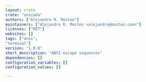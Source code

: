 ```yaml
---
layout: crate
crate: "ansiada"
authors: ["Alejandro R. Mosteo"]
maintainers: ["Alejandro R. Mosteo <alejandro@mosteo.com>"]
licenses: ["MIT"]
websites: []
tags: ["ansi",
"terminal"]
version: "1.0.0"
short_description: "ANSI escape sequences"
dependencies: []
configuration_variables: []
configuration_values: []

---
```



